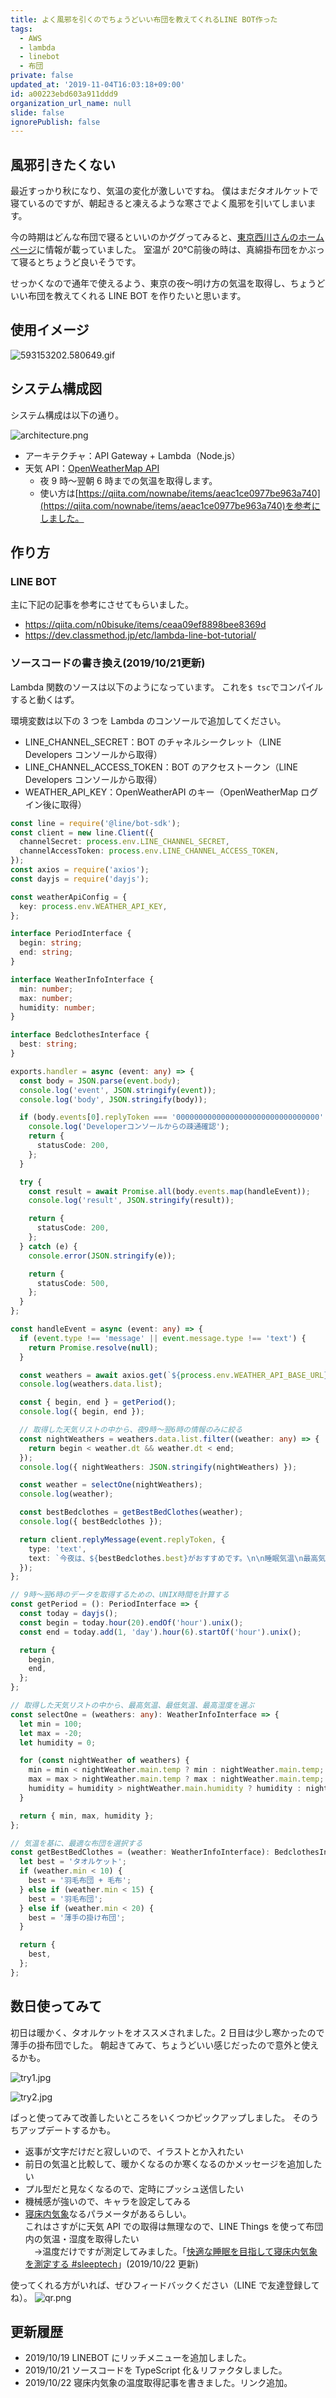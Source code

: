 ```yaml
---
title: よく風邪を引くのでちょうどいい布団を教えてくれるLINE BOT作った
tags:
  - AWS
  - lambda
  - linebot
  - 布団
private: false
updated_at: '2019-11-04T16:03:18+09:00'
id: a00223ebd603a911ddd9
organization_url_name: null
slide: false
ignorePublish: false
---
```

## 風邪引きたくない

最近すっかり秋になり、気温の変化が激しいですね。
僕はまだタオルケットで寝ているのですが、朝起きると凍えるような寒さでよく風邪を引いてしまいます。

今の時期はどんな布団で寝るといいのかググってみると、[東京西川さんのホームページ](https://www.nishikawasangyo.co.jp/column/bedding/20180211180000/)に情報が載っていました。
室温が 20℃前後の時は、真綿掛布団をかぶって寝るとちょうど良いそうです。

せっかくなので通年で使えるよう、東京の夜～明け方の気温を取得し、ちょうどいい布団を教えてくれる LINE BOT を作りたいと思います。

## 使用イメージ

![593153202.580649.gif](https://qiita-image-store.s3.ap-northeast-1.amazonaws.com/0/90087/160fb215-df7d-1953-4c93-f297b55639dc.gif)


## システム構成図

システム構成は以下の通り。

![architecture.png](https://qiita-image-store.s3.ap-northeast-1.amazonaws.com/0/90087/2faa7a76-7bd1-faaf-cc08-a8c73ca1bbd9.png)

- アーキテクチャ：API Gateway + Lambda（Node.js）
- 天気 API：[OpenWeatherMap API](https://openweathermap.org/)
  - 夜 9 時～翌朝 6 時までの気温を取得します。
  - 使い方は[https://qiita.com/nownabe/items/aeac1ce0977be963a740](https://qiita.com/nownabe/items/aeac1ce0977be963a740)を参考にしました。

## 作り方

### LINE BOT

主に下記の記事を参考にさせてもらいました。
- https://qiita.com/n0bisuke/items/ceaa09ef8898bee8369d
- https://dev.classmethod.jp/etc/lambda-line-bot-tutorial/

### ソースコードの書き換え(2019/10/21更新)

Lambda 関数のソースは以下のようになっています。
これを`$ tsc`でコンパイルすると動くはず。

環境変数は以下の 3 つを Lambda のコンソールで追加してください。

- LINE_CHANNEL_SECRET：BOT のチャネルシークレット（LINE Developers コンソールから取得）
- LINE_CHANNEL_ACCESS_TOKEN：BOT のアクセストークン（LINE Developers コンソールから取得）
- WEATHER_API_KEY：OpenWeatherAPI のキー（OpenWeatherMap ログイン後に取得）

```typescript
const line = require('@line/bot-sdk');
const client = new line.Client({
  channelSecret: process.env.LINE_CHANNEL_SECRET,
  channelAccessToken: process.env.LINE_CHANNEL_ACCESS_TOKEN,
});
const axios = require('axios');
const dayjs = require('dayjs');

const weatherApiConfig = {
  key: process.env.WEATHER_API_KEY,
};

interface PeriodInterface {
  begin: string;
  end: string;
}

interface WeatherInfoInterface {
  min: number;
  max: number;
  humidity: number;
}

interface BedclothesInterface {
  best: string;
}

exports.handler = async (event: any) => {
  const body = JSON.parse(event.body);
  console.log('event', JSON.stringify(event));
  console.log('body', JSON.stringify(body));

  if (body.events[0].replyToken === '00000000000000000000000000000000' && body.events[1].replyToken === 'ffffffffffffffffffffffffffffffff') {
    console.log('Developerコンソールからの疎通確認');
    return {
      statusCode: 200,
    };
  }

  try {
    const result = await Promise.all(body.events.map(handleEvent));
    console.log('result', JSON.stringify(result));

    return {
      statusCode: 200,
    };
  } catch (e) {
    console.error(JSON.stringify(e));

    return {
      statusCode: 500,
    };
  }
};

const handleEvent = async (event: any) => {
  if (event.type !== 'message' || event.message.type !== 'text') {
    return Promise.resolve(null);
  }

  const weathers = await axios.get(`${process.env.WEATHER_API_BASE_URL}/forecast?q=tokyo&units=metric&lang=ja&APPID=${weatherApiConfig.key}`);
  console.log(weathers.data.list);

  const { begin, end } = getPeriod();
  console.log({ begin, end });

  // 取得した天気リストの中から、夜9時～翌6時の情報のみに絞る
  const nightWeathers = weathers.data.list.filter((weather: any) => {
    return begin < weather.dt && weather.dt < end;
  });
  console.log({ nightWeathers: JSON.stringify(nightWeathers) });

  const weather = selectOne(nightWeathers);
  console.log(weather);

  const bestBedclothes = getBestBedClothes(weather);
  console.log({ bestBedclothes });

  return client.replyMessage(event.replyToken, {
    type: 'text',
    text: `今夜は、${bestBedclothes.best}がおすすめです。\n\n睡眠気温\n最高気温：${Math.round(weather.max * 10) / 10}℃\n最低気温：${Math.round(weather.min * 10) / 10}℃\n湿度　　：${weather.humidity}%`,
  });
};

// 9時～翌6時のデータを取得するための、UNIX時間を計算する
const getPeriod = (): PeriodInterface => {
  const today = dayjs();
  const begin = today.hour(20).endOf('hour').unix();
  const end = today.add(1, 'day').hour(6).startOf('hour').unix();

  return {
    begin,
    end,
  };
};

// 取得した天気リストの中から、最高気温、最低気温、最高湿度を選ぶ
const selectOne = (weathers: any): WeatherInfoInterface => {
  let min = 100;
  let max = -20;
  let humidity = 0;

  for (const nightWeather of weathers) {
    min = min < nightWeather.main.temp ? min : nightWeather.main.temp;
    max = max > nightWeather.main.temp ? max : nightWeather.main.temp;
    humidity = humidity > nightWeather.main.humidity ? humidity : nightWeather.main.humidity;
  }

  return { min, max, humidity };
};

// 気温を基に、最適な布団を選択する
const getBestBedClothes = (weather: WeatherInfoInterface): BedclothesInterface => {
  let best = 'タオルケット';
  if (weather.min < 10) {
    best = '羽毛布団 + 毛布';
  } else if (weather.min < 15) {
    best = '羽毛布団';
  } else if (weather.min < 20) {
    best = '薄手の掛け布団';
  }

  return {
    best,
  };
};

```

## 数日使ってみて

初日は暖かく、タオルケットをオススメされました。2 日目は少し寒かったので薄手の掛布団でした。
朝起きてみて、ちょうどいい感じだったので意外と使えるかも。

![try1.jpg](https://qiita-image-store.s3.ap-northeast-1.amazonaws.com/0/90087/f350828b-db42-9c8f-d244-3391046300af.jpeg)

![try2.jpg](https://qiita-image-store.s3.ap-northeast-1.amazonaws.com/0/90087/8fa5deab-f650-c1cf-3d84-d47de2b54551.jpeg)

ぱっと使ってみて改善したいところをいくつかピックアップしました。
そのうちアップデートするかも。

- 返事が文字だけだと寂しいので、イラストとか入れたい
- 前日の気温と比較して、暖かくなるのか寒くなるのかメッセージを追加したい
- プル型だと見なくなるので、定時にプッシュ送信したい
- 機械感が強いので、キャラを設定してみる
- [寝床内気象](https://www.nishikawasangyo.co.jp/company/laboratory/kankyo/)なるパラメータがあるらしい。  
  これはさすがに天気 API での取得は無理なので、LINE Things を使って布団内の気温・湿度を取得したい  
　→温度だけですが測定してみました。「[快適な睡眠を目指して寝床内気象を測定する #sleeptech](https://qiita.com/tmisuo0423/items/8e3bba55c3242ba02cc7)」(2019/10/22 更新)

使ってくれる方がいれば、ぜひフィードバックください（LINE で友達登録してね）。
![qr.png](https://qiita-image-store.s3.ap-northeast-1.amazonaws.com/0/90087/3f71050e-0fc5-8261-11c7-bb6b69fc18aa.png)

## 更新履歴
- 2019/10/19 LINEBOT にリッチメニューを追加しました。
- 2019/10/21 ソースコードを TypeScript 化＆リファクタしました。
- 2019/10/22 寝床内気象の温度取得記事を書きました。リンク追加。
